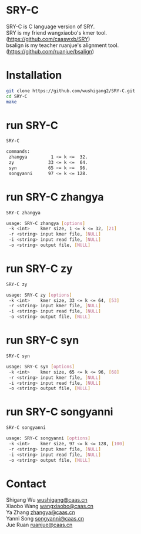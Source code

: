 # SRY-C
SRY-C is C language version of SRY.  
SRY is my friend wangxiaobo's kmer tool. (https://github.com/caaswxb/SRY)  
bsalign is my teacher ruanjue's alignment tool. (https://github.com/ruanjue/bsalign)

# Installation
```sh
git clone https://github.com/wushigang2/SRY-C.git
cd SRY-C
make
```

# run SRY-C
```sh
SRY-C
```
```sh
commands:
 zhangya         1 <= k <=  32.
 zy             33 <= k <=  64.
 syn            65 <= k <=  96.
 songyanni      97 <= k <= 128.
```

# run SRY-C zhangya
```sh
SRY-C zhangya
```
```sh
usage: SRY-C zhangya [options]
 -k <int>    kmer size, 1 <= k <= 32, [21]
 -r <string> input kmer file, [NULL]
 -i <string> input read file, [NULL]
 -o <string> output file, [NULL]
```

# run SRY-C zy
```sh
SRY-C zy
```
```sh
usage: SRY-C zy [options]
 -k <int>    kmer size, 33 <= k <= 64, [53]
 -r <string> input kmer file, [NULL]
 -i <string> input read file, [NULL]
 -o <string> output file, [NULL]
```

# run SRY-C syn
```sh
SRY-C syn
```
```sh
usage: SRY-C syn [options]
 -k <int>    kmer size, 65 <= k <= 96, [68]
 -r <string> input kmer file, [NULL]
 -i <string> input read file, [NULL]
 -o <string> output file, [NULL]
```

# run SRY-C songyanni
```sh
SRY-C songyanni
```
```sh
usage: SRY-C songyanni [options]
 -k <int>    kmer size, 97 <= k <= 128, [100]
 -r <string> input kmer file, [NULL]
 -i <string> input read file, [NULL]
 -o <string> output file, [NULL]
```

# Contact
Shigang Wu wushigang@caas.cn  
Xiaobo Wang wangxiaobo@caas.cn  
Ya Zhang zhangya@caas.cn  
Yanni Song songyanni@caas.cn  
Jue Ruan ruanjue@caas.cn
